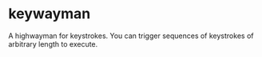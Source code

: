 # keywayman
A highwayman for keystrokes. You can trigger sequences of keystrokes of arbitrary length to execute.
